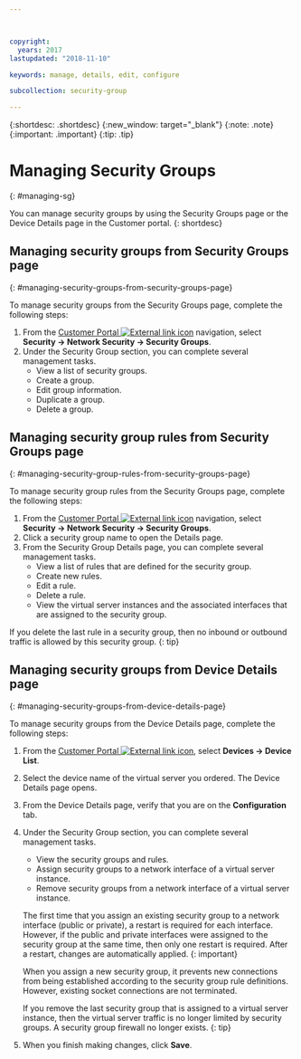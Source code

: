 ```yaml
---



copyright:
  years: 2017
lastupdated: "2018-11-10"

keywords: manage, details, edit, configure

subcollection: security-group

---
```


{:shortdesc: .shortdesc}
{:new_window: target="_blank"}
{:note: .note}
{:important: .important}
{:tip: .tip}

# Managing Security Groups
{: #managing-sg}

You can manage security groups by using the Security Groups page or the Device Details page in the Customer portal.
{: shortdesc}

## Managing security groups from Security Groups page
{: #managing-security-groups-from-security-groups-page}

To manage security groups from the Security Groups page, complete the following steps:

1. From the [Customer Portal ![External link icon](../../icons/launch-glyph.svg "External link icon")](https://control.softlayer.com/) navigation, select **Security -> Network Security -> Security Groups**.
2. Under the Security Group section, you can complete several management tasks.
     * View a list of security groups.
     * Create a group.
     * Edit group information.
     * Duplicate a group.
     * Delete a group.

## Managing security group rules from Security Groups page
{: #managing-security-group-rules-from-security-groups-page}

To manage security group rules from the Security Groups page, complete the following steps:

1. From the [Customer Portal ![External link icon](../../icons/launch-glyph.svg "External link icon")](https://control.softlayer.com/) navigation, select **Security -> Network Security -> Security Groups**.
2. Click a security group name to open the Details page.
3. From the Security Group Details page, you can complete several management tasks.
     * View a list of rules that are defined for the security group.
     * Create new rules.
     * Edit a rule.
     * Delete a rule.
     * View the virtual server instances and the associated interfaces that are assigned to the security group.

If you delete the last rule in a security group, then no inbound or outbound traffic is allowed by this security group.
{: tip}

## Managing security groups from Device Details page
{: #managing-security-groups-from-device-details-page}

To manage security groups from the Device Details page, complete the following steps:

1. From the [Customer Portal ![External link icon](../../icons/launch-glyph.svg "External link icon")](https://control.softlayer.com/), select **Devices -> Device List**.
2. Select the device name of the virtual server you ordered. The Device Details page opens.
3. From the Device Details page, verify that you are on the **Configuration** tab.
4. Under the Security Group section, you can complete several management tasks.
     * View the security groups and rules.
     * Assign security groups to a network interface of a virtual server instance.
     * Remove security groups from a network interface of a virtual server instance.

     The first time that you assign an existing security group to a network interface (public or private), a restart is required for each interface.  However, if the public and private interfaces were assigned to the security group at the same time, then only one restart is required.  After a restart, changes are automatically applied.
     {: important}

     When you assign a new security group, it prevents new connections from being established according to the security group rule definitions. However, existing socket connections are not terminated.

     If you remove the last security group that is assigned to a virtual server instance, then the virtual server traffic is no longer limited by security groups. A security group firewall no longer exists.
     {: tip}

6. When you finish making changes, click **Save**.
